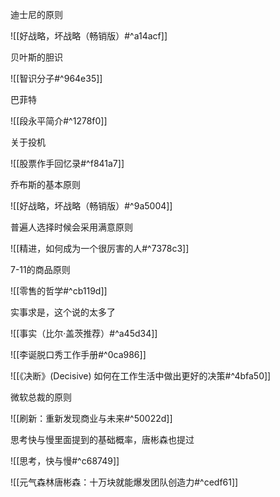 迪士尼的原则

![[好战略，坏战略（畅销版）#^a14acf]]


贝叶斯的胆识

![[智识分子#^964e35]]


巴菲特

![[段永平简介#^1278f0]]

关于投机

![[股票作手回忆录#^f841a7]]

乔布斯的基本原则

![[好战略，坏战略（畅销版）#^9a5004]]

普遍人选择时候会采用满意原则

![[精进，如何成为一个很厉害的人#^7378c3]]

7-11的商品原则

![[零售的哲学#^cb119d]]

实事求是，这个说的太多了

![[事实（比尔·盖茨推荐）#^a45d34]]

![[李诞脱口秀工作手册#^0ca986]]

![[《决断》(Decisive) 如何在工作生活中做出更好的决策#^4bfa50]]

微软总裁的原则

![[刷新：重新发现商业与未来#^50022d]]

思考快与慢里面提到的基础概率，唐彬森也提过

![[思考，快与慢#^c68749]]

![[元气森林唐彬森：十万块就能爆发团队创造力#^cedf61]]

